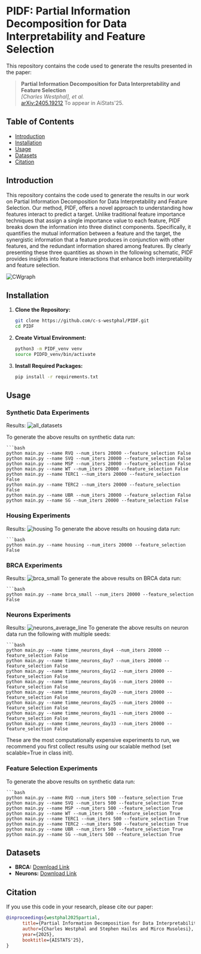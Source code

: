 # PIDF: Partial Information Decomposition for Data Interpretability and Feature Selection

This repository contains the code used to generate the results presented in the paper:

> **Partial Information Decomposition for Data Interpretability and Feature Selection**  
> *[Charles Westphal], et al.*  
> [arXiv:2405.19212](https://arxiv.org/abs/2405.19212)
> To appear in AiStats'25.

## Table of Contents

- [Introduction](#introduction)
- [Installation](#installation)
- [Usage](#usage)
- [Datasets](#datasets)
- [Citation](#citation)

## Introduction

This repository contains the code used to generate the results in our work on Partial Information Decomposition for Data Interpretability and Feature Selection. Our method, PIDF, offers a novel approach to understanding how features interact to predict a target. Unlike traditional feature importance techniques that assign a single importance value to each feature, PIDF breaks down the information into three distinct components. Specifically, it quantifies the mutual information between a feature and the target, the synergistic information that a feature produces in conjunction with other features, and the redundant information shared among features. By clearly presenting these three quantities as shown in the following schematic, PIDF provides insights into feature interactions that enhance both interpretability and feature selection.
 
 ![CWgraph](https://github.com/user-attachments/assets/45e01550-5e9c-4976-b4a4-a5918ee45c38)

## Installation

1. **Clone the Repository:**

   ```bash
   git clone https://github.com/c-s-westphal/PIDF.git
   cd PIDF

2. **Create Virtual Environment:**

   ```bash
   python3 -m PIDF_venv venv
   source PIDFD_venv/bin/activate

3. **Install Required Packages:**

   ```bash
   pip install -r requirements.txt  


## Usage

### Synthetic Data Experiments
Results:
![all_datasets](https://github.com/user-attachments/assets/63750bd1-3385-4e3d-92c0-8139e2d861b0)

To generate the above results on synthetic data run:

    ```bash
    python main.py --name RVQ --num_iters 20000 --feature_selection False
    python main.py --name SVQ --num_iters 20000 --feature_selection False
    python main.py --name MSP --num_iters 20000 --feature_selection False
    python main.py --name WT --num_iters 20000 --feature_selection False
    python main.py --name TERC1 --num_iters 20000 --feature_selection False
    python main.py --name TERC2 --num_iters 20000 --feature_selection False
    python main.py --name UBR --num_iters 20000 --feature_selection False
    python main.py --name SG --num_iters 20000 --feature_selection False

### Housing Experiments

Results:
![housing](https://github.com/user-attachments/assets/4dbe75cf-159d-42e1-8bee-a0dfef6d2b23)
To generate the above results on housing data run:

    ```bash
    python main.py --name housing --num_iters 20000 --feature_selection False  

### BRCA Experiments

Results:
![brca_small](https://github.com/user-attachments/assets/c200ed1e-0dcb-4724-a467-058a6cb12552)
To generate the above results on BRCA data run:

    ```bash
    python main.py --name brca_small --num_iters 20000 --feature_selection False  

### Neurons Experiments

Results:
![neurons_average_line](https://github.com/user-attachments/assets/64cb0f2b-6c27-4075-ab5c-7a1fa50d8be8)
To generate the above results on neuron data run the following with multiple seeds:

    ```bash
    python main.py --name timme_neurons_day4 --num_iters 20000 --feature_selection False
    python main.py --name timme_neurons_day7 --num_iters 20000 --feature_selection False
    python main.py --name timme_neurons_day12 --num_iters 20000 --feature_selection False
    python main.py --name timme_neurons_day16 --num_iters 20000 --feature_selection False
    python main.py --name timme_neurons_day20 --num_iters 20000 --feature_selection False
    python main.py --name timme_neurons_day25 --num_iters 20000 --feature_selection False
    python main.py --name timme_neurons_day31 --num_iters 20000 --feature_selection False
    python main.py --name timme_neurons_day33 --num_iters 20000 --feature_selection False

  These are the most computationally expensive experiments to run, we recommend you first collect results using our scalable method (set scalable=True in class init).

### Feature Selection Experiments
To generate the above results on synthetic data run:

    ```bash
    python main.py --name RVQ --num_iters 500 --feature_selection True
    python main.py --name SVQ --num_iters 500 --feature_selection True
    python main.py --name MSP --num_iters 500 --feature_selection True
    python main.py --name WT --num_iters 500 --feature_selection True
    python main.py --name TERC1 --num_iters 500 --feature_selection True
    python main.py --name TERC2 --num_iters 500 --feature_selection True
    python main.py --name UBR --num_iters 500 --feature_selection True
    python main.py --name SG --num_iters 500 --feature_selection True

## Datasets

- **BRCA:** [Download Link](https://github.com/HydroML/UMFI)
- **Neurons:** [Download Link](https://potterlab.gatech.edu/potter-lab-data-code-and-designs/)

## Citation

If you use this code in your research, please cite our paper:

```bibtex
@inproceedings{westphal2025partial,
      title={Partial Information Decomposition for Data Interpretability and Feature Selection}, 
      author={Charles Westphal and Stephen Hailes and Mirco Musolesi},
      year={2025},
      booktitle={AISTATS'25},
}
